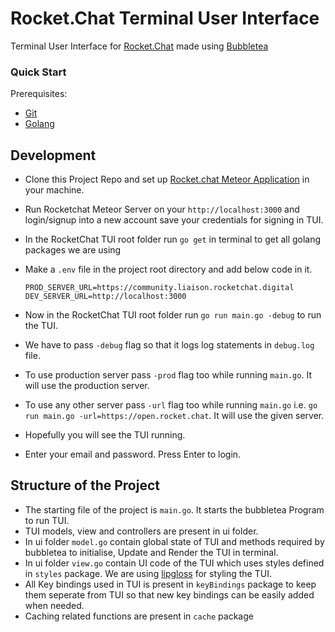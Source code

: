 # Rocket.Chat Terminal User Interface

Terminal User Interface for [Rocket.Chat](https://github.com/RocketChat) made using [Bubbletea](https://github.com/charmbracelet/bubbletea)

### Quick Start

Prerequisites:

- [Git](http://git-scm.com/book/en/v2/Getting-Started-Installing-Git)
- [Golang](https://go.dev/)

## Development
- Clone this Project Repo and set up [Rocket.chat Meteor Application](https://github.com/RocketChat/Rocket.Chat) in your machine.
- Run Rocketchat Meteor Server on your `http://localhost:3000` and login/signup into a new account save your credentials for signing in TUI.
- In the RocketChat TUI root folder run `go get` in terminal to get all golang packages we are using
- Make a `.env` file in the project root directory and add below code in it.

    ```
    PROD_SERVER_URL=https://community.liaison.rocketchat.digital
    DEV_SERVER_URL=http://localhost:3000
    ```
- Now in the RocketChat TUI root folder run `go run main.go -debug` to run the TUI.
- We have to pass `-debug` flag so that it logs log statements in `debug.log` file.
- To use production server pass `-prod` flag too while running `main.go`. It will use the production server.
- To use any other server pass `-url` flag too while running `main.go` i.e. `go run main.go -url=https://open.rocket.chat`. It will use the given server.
- Hopefully you will see the TUI running.
- Enter your email and password. Press Enter to login.

## Structure of the Project
- The starting file of the project is `main.go`. It starts the bubbletea Program to run TUI.
- TUI models, view and controllers are present in ui folder.
- In ui folder `model.go` contain global state of TUI and methods required by bubbletea to initialise, Update and Render the TUI in terminal.
- In ui folder `view.go` contain UI code of the TUI which uses styles defined in `styles` package. We are using [lipgloss](https://github.com/charmbracelet/lipgloss) for styling the TUI.
- All Key bindings used in TUI is present in `keyBindings` package to keep them seperate from TUI so that new key bindings can be easily added when needed.
- Caching related functions are present in `cache` package